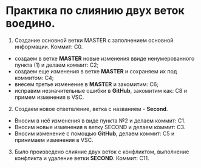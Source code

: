 # Практика по слиянию двух веток воедино.

1. Создание основной ветки MASTER с заполнением основной информации. Коммит: С0.
* создаем в ветке **MASTER** новые изменения ввиде ненумерованного пункта (1) и делаем коммит: С2;
* создаем еще изменения в ветке **MASTER** и сохраняем их под коммитом: С4;
* внесем третье изменение в **MASTER** и закомитим: C6;
* исправим незначительные ошибки в **GitHub**, закомитим как: С8 и примем изменения в VSC. 

2. Создаем новое ответвление, ветка с названием - **Second**. 
* Вносим в неё изменения в виде пункта №2 и делаем коммит: C1.
* Вносим новые изменения в ветку SECOND и делаем коммит: С3.
* Вносим изменение с помощью **GitHub**, делаем коммит: С5 и принимаем изменения в VSC.

3. Было произведено слияние двух веток с конфликтом, выполнение конфликта и удаление ветки **SECOND**. Коммит: C11. 
